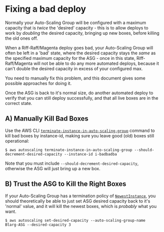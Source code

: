 # Fixing a bad deploy

Normally your Auto-Scaling Group will be  configured with a maximum capacity that is _twice_ the 'desired'
capacity - this is to allow deploys to work by _doubling_ the desired capacity, bringing up new boxes, before
killing the old ones off.

When a Riff-Raff/Magenta deploy goes bad, your Auto-Scaling Group will often be left in a 'bad' state, where
the desired capacity stays the _same_ as the specified maximum capacity for the ASG - once in this
state, Riff-Raff/Magenta will not be able to do any more automated deploys, because it can't double the desired
capacity in excess of your configured max.

You need to manually fix this problem, and this document gives some possible approaches for doing it.

Once the ASG is back to it's normal size, do another automated deploy to verify that you can still
deploy successfully, and that all live boxes are in the correct state.


## A) Manually Kill Bad Boxes

Use the AWS CLI [`terminate-instance-in-auto-scaling-group`](http://docs.aws.amazon.com/cli/latest/reference/autoscaling/terminate-instance-in-auto-scaling-group.html)
command to kill bad boxes by instance-id, making sure you leave good (old) boxes still operational:

```
$ aws autoscaling terminate-instance-in-auto-scaling-group --should-decrement-desired-capacity --instance-id i-badbadba
```

Note that you must include `--should-decrement-desired-capacity`, otherwise the ASG will just bring up a new box.

## B) Trust the ASG to Kill the Right Boxes

If your Auto-Scaling Group has a termination policy of [`NewestInstance`](http://docs.aws.amazon.com/AutoScaling/latest/DeveloperGuide/AutoScalingBehavior.InstanceTermination.html#custom-termination-policy
),
you should theoretically be able to just set ASG desired capacity back to it's 'normal' value, and it will kill
the newest boxes, which is _probably_ what you want.

```
$ aws autoscaling set-desired-capacity --auto-scaling-group-name Blarg-ASG --desired-capacity 3
```




## 
